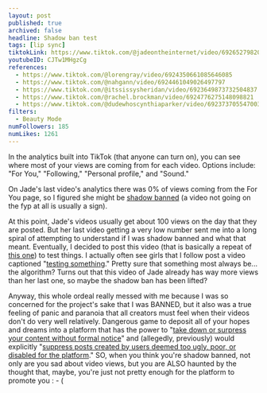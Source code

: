 ```yaml
---
layout: post
published: true
archived: false
headline: Shadow ban test
tags: [lip sync]
tiktokLink: https://www.tiktok.com/@jadeontheinternet/video/6926527982022577413
youtubeID: CJTw1MHgzCg
references:
  - https://www.tiktok.com/@lorengray/video/6924350661085646085
  - https://www.tiktok.com/@nahgann/video/6924461049026497797
  - https://www.tiktok.com/@itssissysheridan/video/6923649873732504837
  - https://www.tiktok.com/@rachel.brockman/video/6924776275148098821
  - https://www.tiktok.com/@dudewhoscynthiaparker/video/6923737055470030085
filters:
  - Beauty Mode
numFollowers: 185
numLikes: 1261
---
```


In the analytics built into TikTok (that anyone can turn on), you can see where most of your views are coming from for each video. Options include: "For You," "Following," "Personal profile," and "Sound."

On Jade's last video's analytics there was 0% of views coming from the For You page, so I figured she might be [shadow banned](https://en.wikipedia.org/wiki/Shadow_banning) (a video not going on the fyp at all is usually a sign).

At this point, Jade's videos usually get about 100 views on the day that they are posted. But her last video getting a very low number sent me into a long spiral of attempting to understand if I was shadow banned and what that meant. Eventually, I decided to post this video (that is basically a repeat of [this one](https://www.tiktok.com/@jadeontheinternet/video/6925829960070434053)) to test things. I actually often see girls that I follow post a video captioned "[testing something](https://www.tiktok.com/@savannahhmccrayy/video/6874289253719788806)." Pretty sure that something most always be... the algorithm? Turns out that this video of Jade already has way more views than her last one, so maybe the shadow ban has been lifted?

Anyway, this whole ordeal really messed with me because I was so concerned for the project's sake that I was BANNED, but it also was a true feeling of panic and paranoia that all creators must feel when their videos don't do very well relatively. Dangerous game to deposit all of your hopes and dreams into a platform that has the power to "[take down or surpress your content without formal notice](https://www.refinery29.com/en-us/2020/07/9901461/what-is-shadow-banning-tik-tok)" and (allegedly, previously) would explicitly "[suppress posts created by users deemed too ugly, poor, or disabled for the platform](https://theintercept.com/2020/03/16/tiktok-app-moderators-users-discrimination/)." SO, when you think you're shadow banned, not only are you sad about video views, but you are ALSO haunted by the thought that, maybe, you're just not pretty enough for the platform to promote you : - (
